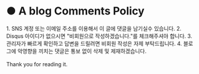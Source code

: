 <h1> ● A blog Comments Policy</h1><b>


</b>
1. SNS 계정 또는 이메일 주소를 이용해서 이 글에 댓글을 남기실수 있습니다.
2. Disqus 아이디가 없으시면 "비회원으로 작성하겠습니다."를 체크해주셔야 합니다.
3. 관리자가 빠르게 확인하고 답변을 드릴려면 비회원 작성은 자제 부탁드립니다.
4. 블로그에 악영향을 끼치는 댓글은 통보 없이 삭제 및 제재하겠습니다.
<br><br>
<span class="evidence">Thank you for reading it.</span>
